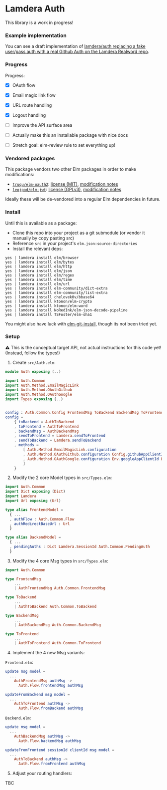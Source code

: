 # Lamdera Auth

This library is a work in progress!

### Example implementation

You can see a draft implementation of [lamdera/auth replacing a fake user/pass auth with a real Github Auth on the Lamdera Realword repo](https://github.com/supermario/lamdera-realworld/compare/lamdera-explore-auth-draft).


### Progress

Progress:

- [x] OAuth flow
- [x] Email magic link flow
- [x] URL route handling
- [x] Logout handling
- [ ] Improve the API surface area
- [ ] Actually make this an installable package with nice docs
- [ ] Stretch goal: elm-review rule to set everything up!


### Vendored packages

This package vendors two other Elm packages in order to make modifications:

- [`truqu/elm-oauth2`](https://github.com/truqu/elm-oauth2): [license (MIT)](src/JWT/LICENSE), [modification notes](src/JWT/readme.md)
- [`leojpod/elm-jwt`](https://github.com/leojpod/elm-jwt): [license (GPLv3)](src/OAuth/LICENSE), [modification notes](src/OAuth/readme.md)

Ideally these will be de-vendored into a regular Elm dependencies in future.



### Install

Until this is available as a package:

- Clone this repo into your project as a git submodule (or vendor it manually by copy pasting src)
- Reference `src` in your project's `elm.json:source-directories`
- Install the relevant deps:
```
yes | lamdera install elm/browser
yes | lamdera install elm/bytes
yes | lamdera install elm/http
yes | lamdera install elm/json
yes | lamdera install elm/regex
yes | lamdera install elm/time
yes | lamdera install elm/url
yes | lamdera install elm-community/dict-extra
yes | lamdera install elm-community/list-extra
yes | lamdera install chelovek0v/bbase64
yes | lamdera install ktonon/elm-crypto
yes | lamdera install ktonon/elm-word
yes | lamdera install NoRedInk/elm-json-decode-pipeline
yes | lamdera install TSFoster/elm-sha1
```

You might also have luck with [elm-git-install](https://github.com/robinheghan/elm-git-install), though its not been tried yet.


### Setup

:warning: This is the conceptual target API, not actual instructions for this code yet! (Instead, follow the types!)


1. Create `src/Auth.elm`:

```elm
module Auth exposing (..)

import Auth.Common
import Auth.Method.EmailMagicLink
import Auth.Method.OAuthGithub
import Auth.Method.OAuthGoogle
import Types exposing (..)


config : Auth.Common.Config FrontendMsg ToBackend BackendMsg ToFrontend FrontendModel BackendModel
config =
    { toBackend = AuthToBackend
    , toFrontend = AuthToFrontend
    , backendMsg = AuthBackendMsg
    , sendToFrontend = Lamdera.sendToFrontend
    , sendToBackend = Lamdera.sendToBackend
    , methods =
        [ Auth.Method.EmailMagicLink.configuration
        , Auth.Method.OAuthGithub.configuration Config.githubAppClientId Config.githubAppClientSecret
        , Auth.Method.OAuthGoogle.configuration Env.googleAppClientId Env.googleAppClientSecret
        ]
    }
```

2. Modify the 2 core Model types in `src/Types.elm`:


```elm
import Auth.Common
import Dict exposing (Dict)
import Lamdera
import Url exposing (Url)

type alias FrontendModel =
  { ...
  , authFlow : Auth.Common.Flow
  , authRedirectBaseUrl : Url
  }

type alias BackendModel =
  { ...
  , pendingAuths : Dict Lamdera.SessionId Auth.Common.PendingAuth
  }
```

3. Modify the 4 core Msg types in `src/Types.elm`:

```elm
import Auth.Common

type FrontendMsg
    ...
    | AuthFrontendMsg Auth.Common.FrontendMsg

type ToBackend
    ...
    | AuthToBackend Auth.Common.ToBackend

type BackendMsg
    ...
    | AuthBackendMsg Auth.Common.BackendMsg

type ToFrontend
    ...
    | AuthToFrontend Auth.Common.ToFrontend
```

4. Implement the 4 new Msg variants:

`Frontend.elm`:

```elm
update msg model =
  ...
    AuthFrontendMsg authMsg ->
      Auth.Flow.frontendMsg authMsg

updateFromBackend msg model =
  ...
    AuthToFrontend authMsg ->
      Auth.Flow.fromBackend authMsg
```

`Backend.elm`:

```elm
update msg model =
  ...
    AuthBackendMsg authMsg ->
      Auth.Flow.backendMsg authMsg

updateFromFrontend sessionId clientId msg model =
  ...
    AuthToBackend authMsg ->
      Auth.Flow.fromFrontend authMsg
```

5. Adjust your routing handlers:

TBC
